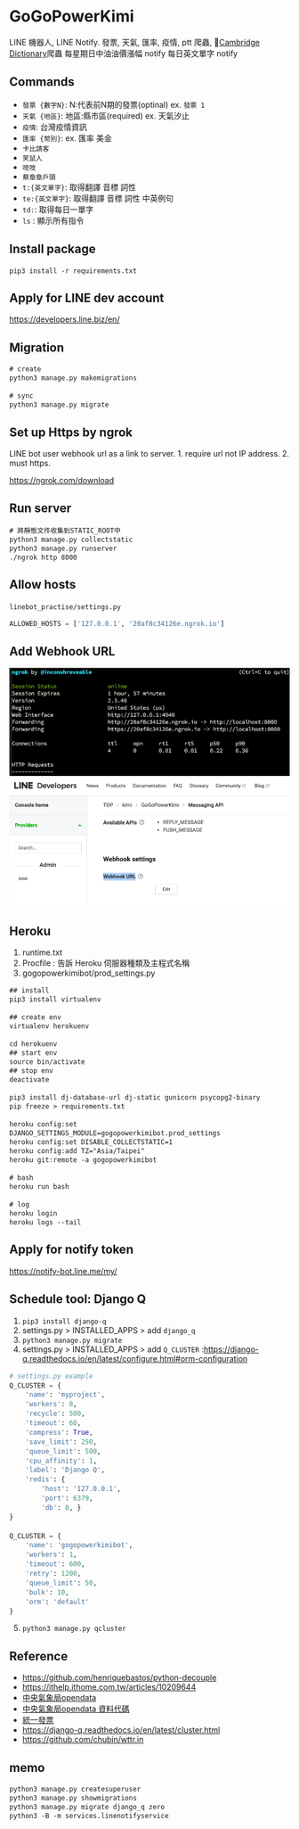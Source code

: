# GoGoPowerKimi
LINE 機器人, LINE Notify.
發票, 天氣, 匯率, 疫情, ptt 爬蟲, [Cambridge Dictionary](https://dictionary.cambridge.org/zht)爬蟲
每星期日中油油價漲幅 notify
每日英文單字 notify

## Commands
* `發票 {數字N}`: N:代表前N期的發票(optinal) ex. `發票 1`
* `天氣 {地區}`: 地區:縣市區(required) ex. 天氣汐止
* `疫情`: 台灣疫情資訊
* `匯率 {幣別}`: ex. 匯率 美金
* `卡比請客`
* `笑鼠人`
* `吱吱`
* `蔡章章戶頭`
* `t:{英文單字}`: 取得翻譯 音標 詞性
* `te:{英文單字}`: 取得翻譯 音標 詞性 中英例句
* `td:`: 取得每日一單字
* `ls`  : 顯示所有指令

## Install package
``` shell
pip3 install -r requirements.txt
```

## Apply for LINE dev account
https://developers.line.biz/en/

## Migration
``` shell
# create 
python3 manage.py makemigrations

# sync
python3 manage.py migrate
```

## Set up Https by ngrok
LINE bot user webhook url as a link to server.
    1. require url not IP address.
    2. must https.

https://ngrok.com/download

## Run server
``` shell
# 將靜態文件收集到STATIC_ROOT中
python3 manage.py collectstatic
python3 manage.py runserver 
./ngrok http 8000
```

## Allow hosts
`linebot_practise/settings.py`

``` python
ALLOWED_HOSTS = ['127.0.0.1', '20af8c34126e.ngrok.io']
```

## Add Webhook URL
![ngrok](https://github.com/kimi0230/linebot_practise/blob/master/screenshot/ngrok.png)
![webhook](https://github.com/kimi0230/linebot_practise/blob/master/screenshot/webhook.png)

## Heroku
1. runtime.txt
2. Procfile : 告訴 Heroku 伺服器種類及主程式名稱
3. gogopowerkimibot/prod_settings.py

```shell
## install
pip3 install virtualenv

## create env
virtualenv herokuenv

cd herokuenv
## start env
source bin/activate
## stop env
deactivate

pip3 install dj-database-url dj-static gunicorn psycopg2-binary
pip freeze > requirements.txt

heroku config:set DJANGO_SETTINGS_MODULE=gogopowerkimibot.prod_settings
heroku config:set DISABLE_COLLECTSTATIC=1
heroku config:add TZ="Asia/Taipei"
heroku git:remote -a gogopowerkimibot 

# bash
heroku run bash 

# log
heroku login
heroku logs --tail
```

## Apply for notify token
https://notify-bot.line.me/my/

## Schedule tool: Django Q 
1. `pip3 install django-q`
2. settings.py > INSTALLED_APPS > add `django_q`
3. `python3 manage.py migrate`
4. settings.py > INSTALLED_APPS > add `Q_CLUSTER` :https://django-q.readthedocs.io/en/latest/configure.html#orm-configuration
``` python
# settings.py example
Q_CLUSTER = {
    'name': 'myproject',
    'workers': 8,
    'recycle': 500,
    'timeout': 60,
    'compress': True,
    'save_limit': 250,
    'queue_limit': 500,
    'cpu_affinity': 1,
    'label': 'Django Q',
    'redis': {
        'host': '127.0.0.1',
        'port': 6379,
        'db': 0, }
}

Q_CLUSTER = {
    'name': 'gogopowerkimibot',    
    'workers': 1,       
    'timeout': 600,    
    'retry': 1200,    
    'queue_limit': 50,    
    'bulk': 10,    
    'orm': 'default'
}
```

5. `python3 manage.py qcluster`

## Reference
* https://github.com/henriquebastos/python-decouple
* https://ithelp.ithome.com.tw/articles/10209644
* [中央氣象局opendata](https://opendata.cwb.gov.tw/index)
* [中央氣象局opendata 資料代碼](https://opendata.cwb.gov.tw/opendatadoc/MFC/ForecastElement.pdf)
* [統一發票](https://invoice.etax.nat.gov.tw/invoice.xml)
* https://django-q.readthedocs.io/en/latest/cluster.html
* https://github.com/chubin/wttr.in


## memo
```
python3 manage.py createsuperuser
python3 manage.py showmigrations
python3 manage.py migrate django_q zero
python3 -B -m services.linenotifyservice 
```